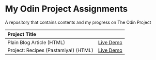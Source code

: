# My Odin Project Assignments
A repository that contains contents and my progress on The Odin Project

| Project Title     |  | 
| :---                 |    :----:   | 
| Plain Blog Article (HTML)    | [Live Demo](https://top-html-blog-article.netlify.app/) |        
| Project: Recipes (Pastamiya!) (HTML)    | [Live Demo](https://top-pastamiya.netlify.app/) |    